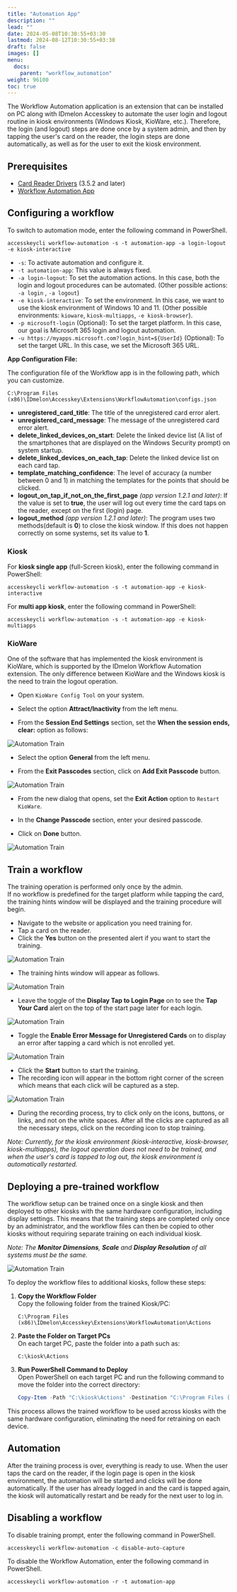 ```yaml
---
title: "Automation App"
description: ""
lead: ""
date: 2024-05-08T10:30:55+03:30
lastmod: 2024-08-12T10:30:55+03:30
draft: false
images: []
menu:
  docs:
    parent: "workflow_automation"
weight: 96100
toc: true
---
```


The Workflow Automation application is an extension that can be installed on PC along with IDmelon Accesskey to automate the user login and logout routine in kiosk environments (Windows Kiosk, KioWare, etc.). Therefore, the login (and logout) steps are done once by a system admin, and then by tapping the user's card on the reader, the login steps are done automatically, as well as for the user to exit the kiosk environment.

## Prerequisites

- [Card Reader Drivers](https://idmelon.com/docs/downloads) (3.5.2 and later)
- [Workflow Automation App](https://idmelon.com/docs/downloads)

## Configuring a workflow

To switch to automation mode, enter the following command in PowerShell.

```shell
accesskeycli workflow-automation -s -t automation-app -a login-logout -e kiosk-interactive
```

- `-s`: To activate automation and configure it.
- `-t automation-app`: This value is always fixed.
- `-a login-logout`: To set the automation actions. In this case, both the login and logout procedures can be automated. (Other possible actions: `-a login` , `-a logout`)
- `-e kiosk-interactive`: To set the environment. In this case, we want to use the kiosk environment of Windows 10 and 11. (Other possible environments: `kioware`, `kiosk-multiapps`, `-e kiosk-browser`).
- `-p microsoft-login` (Optional): To set the target platform. In this case, our goal is Microsoft 365 login and logout automation.
- `-u https://myapps.microsoft.com?login_hint=${UserId}` (Optional): To set the target URL. In this case, we set the Microsoft 365 URL.

**App Configuration File:**

The configuration file of the Workflow app is in the following path, which you can customize.

```shell
C:\Program Files (x86)\IDmelon\Accesskey\Extensions\WorkflowAutomation\configs.json
```

- **unregistered_card_title**: The title of the unregistered card error alert.
- **unregistered_card_message**: The message of the unregistered card error alert.
- **delete_linked_devices_on_start**: Delete the linked device list (A list of the smartphones that are displayed on the Windows Security prompt) on system startup.
- **delete_linked_devices_on_each_tap**: Delete the linked device list on each card tap.
- **template_matching_confidence**: The level of accuracy (a number between 0 and 1) in matching the templates for the points that should be clicked.
- **logout_on_tap_if_not_on_the_first_page** *(app version 1.2.1 and later)*: If the value is set to **true**, the user will log out every time the card taps on the reader, except on the first (login) page.
- **logout_method** *(app version 1.2.1 and later)*: The program uses two methods(default is **0**) to close the kiosk window. If this does not happen correctly on some systems, set its value to **1**.

### Kiosk

For **kiosk single app** (full-Screen kiosk), enter the following command in PowerShell:

```shell
accesskeycli workflow-automation -s -t automation-app -e kiosk-interactive
```

For **multi app kiosk**, enter the following command in PowerShell:

```shell
accesskeycli workflow-automation -s -t automation-app -e kiosk-multiapps
```

### KioWare

One of the software that has implemented the kiosk environment is KioWare, which is supported by the IDmelon Workflow Automation extension.
The only difference between KioWare and the Windows kiosk is the need to train the logout operation.

- Open `KioWare Config Tool` on your system.

- Select the option **Attract/Inactivity** from the left menu.

- From the **Session End Settings** section, set the **When the session ends, clear:** option as follows:

![Automation Train](/images/vendor/workflow_automation/automation_app/kioware_menu1.png)

- Select the option **General** from the left menu.

- From the **Exit Passcodes** section, click on **Add Exit Passcode** button.

![Automation Train](/images/vendor/workflow_automation/automation_app/kioware_menu2.png)

- From the new dialog that opens, set the **Exit Action** option to `Restart KioWare`.

- In the **Change Passcode** section, enter your desired passcode.

- Click on **Done** button.

![Automation Train](/images/vendor/workflow_automation/automation_app/kioware_menu3.png)

## Train a workflow

The training operation is performed only once by the admin.<br>
If no workflow is predefined for the target platform while tapping the card, the training hints window will be displayed and the training procedure will begin.

- Navigate to the website or application you need training for.
- Tap a card on the reader.
- Click the **Yes** button on the presented alert if you want to start the training.

![Automation Train](/images/vendor/workflow_automation/automation_app/no_workflow_found.png)

- The training hints window will appear as follows.

![Automation Train](/images/vendor/workflow_automation/automation_app/training_hints_window.png)

- Leave the toggle of the **Display Tap to Login Page** on to see the **Tap Your Card** alert on the top of the start page later for each login.

![Automation Train](/images/vendor/workflow_automation/automation_app/tap_card_alert.png)

- Toggle the **Enable Error Message for Unregistered Cards** on to display an error after tapping a card which is not enrolled yet.

![Automation Train](/images/vendor/workflow_automation/automation_app/card_unregistered_alert.png)

- Click the **Start** button to start the training.
- The recording icon will appear in the bottom right corner of the screen which means that each click will be captured as a step.

![Automation Train](/images/vendor/workflow_automation/automation_app/recording_icon.png)

- During the recording process, try to click only on the icons, buttons, or links, and not on the white spaces. After all the clicks are captured as all the necessary steps, click on the recording icon to stop training.

*Note: Currently, for the kiosk environment (kiosk-interactive, kiosk-browser, kiosk-multiapps), the logout operation does not need to be trained, and when the user's card is tapped to log out, the kiosk environment is automatically restarted.*

## Deploying a pre-trained workflow

The workflow setup can be trained once on a single kiosk and then deployed to other kiosks with the same hardware configuration, including display settings. This means that the training steps are completed only once by an administrator, and the workflow files can then be copied to other kiosks without requiring separate training on each individual kiosk.

*Note: The **Monitor Dimensions**, **Scale** and **Display Resolution** of all systems must be the same.*

![Automation Train](/images/vendor/workflow_automation/automation_app/screen_resolution.png)

To deploy the workflow files to additional kiosks, follow these steps:

1. **Copy the Workflow Folder**  
   Copy the following folder from the trained Kiosk/PC:

   ```
   C:\Program Files (x86)\IDmelon\Accesskey\Extensions\WorkflowAutomation\Actions
   ```

2. **Paste the Folder on Target PCs**  
   On each target PC, paste the folder into a path such as:

   ```
   C:\kiosk\Actions
   ```

3. **Run PowerShell Command to Deploy**  
   Open PowerShell on each target PC and run the following command to move the folder into the correct directory:

   ```powershell
   Copy-Item -Path "C:\kiosk\Actions" -Destination "C:\Program Files (x86)\IDmelon\Accesskey\Extensions\WorkflowAutomation\Actions" -Recurse -Force
   ```

This process allows the trained workflow to be used across kiosks with the same hardware configuration, eliminating the need for retraining on each device.

## Automation

After the training process is over, everything is ready to use.
When the user taps the card on the reader, if the login page is open in the kiosk environment, the automation will be started and clicks will be done automatically.
If the user has already logged in and the card is tapped again, the kiosk will automatically restart and be ready for the next user to log in.

## Disabling a workflow

To disable training prompt, enter the following command in PowerShell.

```shell
accesskeycli workflow-automation -c disable-auto-capture
```

To disable the Workflow Automation, enter the following command in PowerShell.

```shell
accesskeycli workflow-automation -r -t automation-app
```
